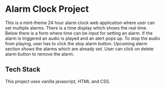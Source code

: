 # Alarm Clock Project

This is a mint-theme 24 hour alarm clock web application where user can set multiple alarms.
There is a time display which shows the real time. Below there is a form where time can be input for setting an alarm. If the alarm is triggered an audio is played and an alert pops up. To stop the audio from playing, user has to click the stop alarm button. Upcoming alarm section shows the alarms which are already set. User can click on delete alarm button to remove the alarm.

## Tech Stack

This project uses vanilla javascript, HTML and CSS.
